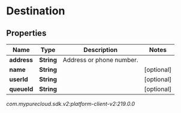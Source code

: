 # Destination


## Properties

| Name | Type | Description | Notes |
| ------------ | ------------- | ------------- | ------------- |
| **address** | **String** | Address or phone number. |  |
| **name** | **String** |  |  [optional] |
| **userId** | **String** |  |  [optional] |
| **queueId** | **String** |  |  [optional] |




_com.mypurecloud.sdk.v2:platform-client-v2:219.0.0_
